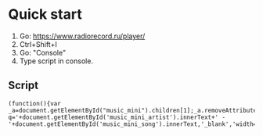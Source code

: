 # Quick start
1. Go: https://www.radiorecord.ru/player/
2. Ctrl+Shift+I
3. Go: "Console"
3. Type script in console. 

## Script

```
(function(){var _a=document.getElementById("music_mini").children[1];_a.removeAttribute("onclick");_a.setAttribute("onclick","window.open('https://vk.com/audio?q='+document.getElementById('music_mini_artist').innerText+' - '+document.getElementById('music_mini_song').innerText,'_blank','width=1100,height=800')")}).call(this);alert("Injected!")
```

